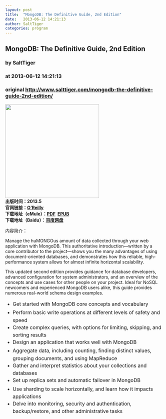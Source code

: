 ```yaml
---
layout: post
title:  "MongoDB: The Definitive Guide, 2nd Edition"
date:   2013-06-12 14:21:13
author: SaltTiger
categories: program
---
```


## MongoDB: The Definitive Guide, 2nd Edition
### by SaltTiger
### at 2013-06-12 14:21:13
### original <http://www.salttiger.com/mongodb-the-definitive-guide-2nd-edition/>

<p><img alt="" src="http://akamaicovers.oreilly.com/images/0636920028031/lrg.jpg" width="300"><br>
<strong>出版时间：2013.5<br>
官网链接：<a href="http://shop.oreilly.com/product/0636920028031.do#">O’Reilly</a><br>
下载地址（eMule）：<a href="javascript:void(0);">PDF</a>  <a href="javascript:void(0);">EPUB</a><br>
下载地址（Baidu）：<a href="http://pan.baidu.com/share/link?shareid=2153520439&amp;uk=2214641459">百度网盘</a></strong></p>
<p>内容简介：</p>
<p>Manage the huMONGOus amount of data collected through your web application with MongoDB. This authoritative introduction—written by a core contributor to the project—shows you the many advantages of using document-oriented databases, and demonstrates how this reliable, high-performance system allows for almost infinite horizontal scalability.</p>
<p>This updated second edition provides guidance for database developers, advanced configuration for system administrators, and an overview of the concepts and use cases for other people on your project. Ideal for NoSQL newcomers and experienced MongoDB users alike, this guide provides numerous real-world schema design examples.</p>
<ul>
<li><span style="line-height:1.714285714;font-size:1rem">Get started with MongoDB core concepts and vocabulary</span></li>
<li><span style="line-height:1.714285714;font-size:1rem">Perform basic write operations at different levels of safety and speed</span></li>
<li><span style="line-height:1.714285714;font-size:1rem">Create complex queries, with options for limiting, skipping, and sorting results</span></li>
<li><span style="line-height:1.714285714;font-size:1rem">Design an application that works well with MongoDB</span></li>
<li><span style="line-height:1.714285714;font-size:1rem">Aggregate data, including counting, finding distinct values, grouping documents, and using MapReduce</span></li>
<li><span style="line-height:1.714285714;font-size:1rem">Gather and interpret statistics about your collections and databases</span></li>
<li><span style="line-height:1.714285714;font-size:1rem">Set up replica sets and automatic failover in MongoDB</span></li>
<li><span style="line-height:1.714285714;font-size:1rem">Use sharding to scale horizontally, and learn how it impacts applications</span></li>
<li><span style="line-height:1.714285714;font-size:1rem">Delve into monitoring, security and authentication, backup/restore, and other administrative tasks</span></li>
</ul>